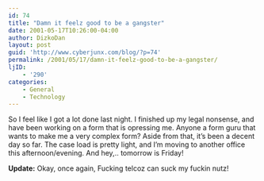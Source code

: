 ```yaml
---
id: 74
title: "Damn it feelz good to be a gangster"
date: 2001-05-17T10:26:00-04:00
author: DizkoDan
layout: post
guid: 'http://www.cyberjunx.com/blog/?p=74'
permalink: /2001/05/17/damn-it-feelz-good-to-be-a-gangster/
ljID:
    - '290'
categories:
    - General
    - Technology
---
```


So I feel like I got a lot done last night. I finished up my legal nonsense, and have been working on a form that is opressing me. Anyone a form guru that wants to make me a very complex form? Aside from that, it’s been a decent day so far. The case load is pretty light, and I’m moving to another office this afternoon/evening. And hey,.. tomorrow is Friday!

**Update:** Okay, once again, Fucking telcoz can suck my fuckin nutz!